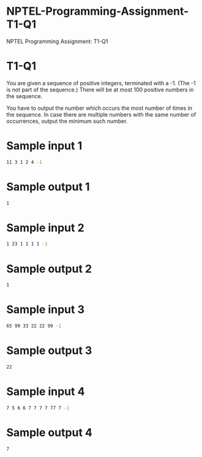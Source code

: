 # NPTEL-Programming-Assignment-T1-Q1
NPTEL Programming Assignment: T1-Q1

# T1-Q1
You are given a sequence of positive integers, terminated with a -1. (The -1 is not part of the sequence.) There will be at most 100 positive numbers in the sequence.

You have to output the number which occurs the most number of times in the sequence. In case there are multiple numbers with the same number of occurrences, output the minimum such number.

# Sample input 1
```sh
11 3 1 2 4 -1
```

# Sample output 1
```sh
1
```

# Sample input 2
```sh
1 23 1 1 1 1 -1
```

# Sample output 2
```sh
1
```

# Sample input 3
```sh
65 99 33 22 22 99 -1
```

# Sample output 3
```sh
22
```
# Sample input 4
```sh
7 5 6 6 7 7 7 7 77 7 -1
```

# Sample output 4
```sh
7
```
